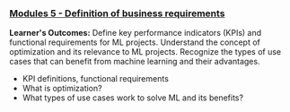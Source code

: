 ### [Modules 5 - Definition of business requirements](module5.md) 
**Learner's Outcomes:**
Define key performance indicators (KPIs) and functional requirements for ML projects.
Understand the concept of optimization and its relevance to ML projects.
Recognize the types of use cases that can benefit from machine learning and their advantages.
- KPI definitions, functional requirements
- What is optimization?
- What types of use cases work to solve ML and its benefits?

